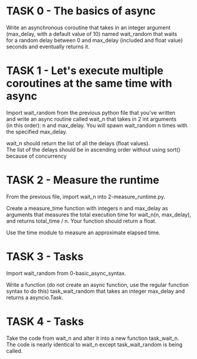 # TASK 0 - The basics of async

Write an asynchronous coroutine that takes in an integer argument\
(max_delay, with a default value of 10) named wait_random that waits \
for a random delay between 0 and max_delay (included and float value)\
seconds and eventually returns it.

# TASK 1 - Let's execute multiple coroutines at the same time with async 

Import wait_random from the previous python file that you’ve written\
and write an async routine called wait_n that takes in 2 int arguments\
(in this order): n and max_delay. You will spawn wait_random n times with the specified max_delay.

wait_n should return the list of all the delays (float values). \
The list of the delays should be in ascending order without using sort() because of concurrency

# TASK 2 - Measure the runtime

From the previous file, import wait_n into 2-measure_runtime.py.

Create a measure_time function with integers n and max_delay as \
arguments that measures the total execution time for wait_n(n, max_delay), \
and returns total_time / n. Your function should return a float.

Use the time module to measure an approximate elapsed time.

# TASK 3 - Tasks

Import wait_random from 0-basic_async_syntax.

Write a function (do not create an async function, use the regular function \
syntax to do this) task_wait_random that takes an integer max_delay and returns a asyncio.Task.

# TASK 4 - Tasks

Take the code from wait_n and alter it into a new function task_wait_n. \
The code is nearly identical to wait_n except task_wait_random is being called.
